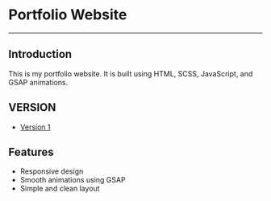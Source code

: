 # Portfolio Website

---

## Introduction
This is my portfolio website. It is built using HTML, SCSS, JavaScript, and GSAP animations.

## VERSION
- [Version 1](https://github.com/rajivkr8207/portfolio)

## Features
- Responsive design
- Smooth animations using GSAP
- Simple and clean layout

